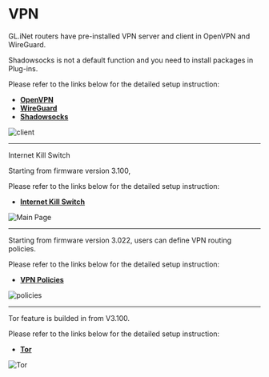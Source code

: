 # VPN

GL.iNet routers have pre-installed VPN server and client in OpenVPN and WireGuard. 

Shadowsocks is not a default function and you need to install packages in Plug-ins.

Please refer to the links below for the detailed setup instruction:

- [**OpenVPN**](https://docs.gl-inet.com/en/3/app/openvpn/)
- [**WireGuard**](https://docs.gl-inet.com/en/3/app/wireguard/)
- [**Shadowsocks**](https://docs.gl-inet.com/en/3/app/ss/)



![client](https://static.gl-inet.com/docs/en/3/setup/slate/vpn/client.png)


---

Internet Kill Switch

Starting from firmware version 3.100,

Please refer to the links below for the detailed setup instruction:

- [**Internet Kill Switch**](https://docs.gl-inet.com/en/3/app/internet_kill_switch/)



![Main Page](https://static.gl-inet.com/docs/en/3/tutorials/internet_kill_switch/Internet%20kill%20switch.png)



---

Starting from firmware version 3.022, users can define VPN routing policies. 

Please refer to the links below for the detailed setup instruction:

- [**VPN Policies**](https://docs.gl-inet.com/en/3/app/vpn_policies/)

![policies](https://static.gl-inet.com/docs/en/3/setup/slate/vpn/policies.png)


---

Tor feature is builded in from V3.100.

Please refer to the links below for the detailed setup instruction:


- [**Tor**](https://docs.gl-inet.com/en/3/app/tor/)


![Tor](https://static.gl-inet.com/docs/en/3/tutorials/tor/tor_interface.png)